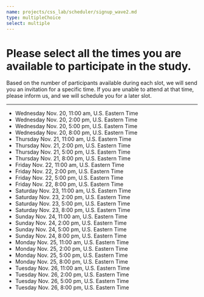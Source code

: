 ```yaml
---
name: projects/css_lab/scheduler/signup_wave2.md
type: multipleChoice
select: multiple
---
```


# Please select **all** the times you are available to participate in the study.

Based on the number of participants available during each slot, we will send you an invitation for a specific time. If you are unable to attend at that time, please inform us, and we will schedule you for a later slot.

---

- Wednesday Nov. 20, 11:00 am, U.S. Eastern Time
- Wednesday Nov. 20, 2:00 pm, U.S. Eastern Time
- Wednesday Nov. 20, 5:00 pm, U.S. Eastern Time
- Wednesday Nov. 20, 8:00 pm, U.S. Eastern Time
- Thursday Nov. 21, 11:00 am, U.S. Eastern Time
- Thursday Nov. 21, 2:00 pm, U.S. Eastern Time
- Thursday Nov. 21, 5:00 pm, U.S. Eastern Time
- Thursday Nov. 21, 8:00 pm, U.S. Eastern Time
- Friday Nov. 22, 11:00 am, U.S. Eastern Time
- Friday Nov. 22, 2:00 pm, U.S. Eastern Time
- Friday Nov. 22, 5:00 pm, U.S. Eastern Time
- Friday Nov. 22, 8:00 pm, U.S. Eastern Time
- Saturday Nov. 23, 11:00 am, U.S. Eastern Time
- Saturday Nov. 23, 2:00 pm, U.S. Eastern Time
- Saturday Nov. 23, 5:00 pm, U.S. Eastern Time
- Saturday Nov. 23, 8:00 pm, U.S. Eastern Time
- Sunday Nov. 24, 11:00 am, U.S. Eastern Time
- Sunday Nov. 24, 2:00 pm, U.S. Eastern Time
- Sunday Nov. 24, 5:00 pm, U.S. Eastern Time
- Sunday Nov. 24, 8:00 pm, U.S. Eastern Time
- Monday Nov. 25, 11:00 am, U.S. Eastern Time
- Monday Nov. 25, 2:00 pm, U.S. Eastern Time
- Monday Nov. 25, 5:00 pm, U.S. Eastern Time
- Monday Nov. 25, 8:00 pm, U.S. Eastern Time
- Tuesday Nov. 26, 11:00 am, U.S. Eastern Time
- Tuesday Nov. 26, 2:00 pm, U.S. Eastern Time
- Tuesday Nov. 26, 5:00 pm, U.S. Eastern Time
- Tuesday Nov. 26, 8:00 pm, U.S. Eastern Time
